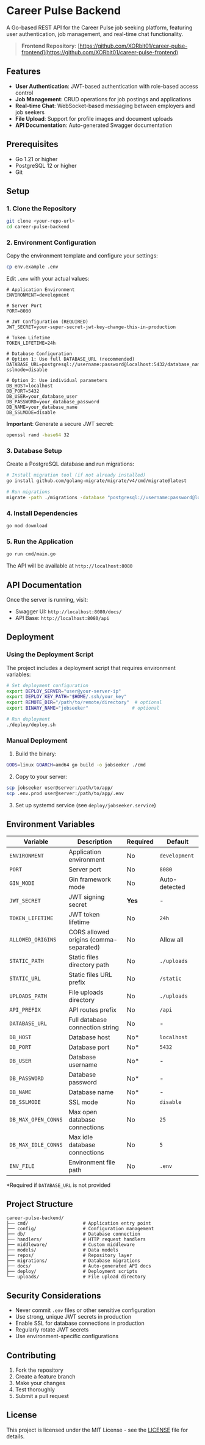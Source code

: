 # Career Pulse Backend

A Go-based REST API for the Career Pulse job seeking platform, featuring user authentication, job management, and real-time chat functionality.

> **Frontend Repository**: [https://github.com/XORbit01/career-pulse-frontend](https://github.com/XORbit01/career-pulse-frontend)

## Features

- **User Authentication**: JWT-based authentication with role-based access control
- **Job Management**: CRUD operations for job postings and applications
- **Real-time Chat**: WebSocket-based messaging between employers and job seekers
- **File Upload**: Support for profile images and document uploads
- **API Documentation**: Auto-generated Swagger documentation

## Prerequisites

- Go 1.21 or higher
- PostgreSQL 12 or higher
- Git

## Setup

### 1. Clone the Repository

```bash
git clone <your-repo-url>
cd career-pulse-backend
```

### 2. Environment Configuration

Copy the environment template and configure your settings:

```bash
cp env.example .env
```

Edit `.env` with your actual values:

```env
# Application Environment
ENVIRONMENT=development

# Server Port
PORT=8080

# JWT Configuration (REQUIRED)
JWT_SECRET=your-super-secret-jwt-key-change-this-in-production

# Token Lifetime
TOKEN_LIFETIME=24h

# Database Configuration
# Option 1: Use full DATABASE_URL (recommended)
DATABASE_URL=postgresql://username:password@localhost:5432/database_name?sslmode=disable

# Option 2: Use individual parameters
DB_HOST=localhost
DB_PORT=5432
DB_USER=your_database_user
DB_PASSWORD=your_database_password
DB_NAME=your_database_name
DB_SSLMODE=disable
```

**Important**: Generate a secure JWT secret:
```bash
openssl rand -base64 32
```

### 3. Database Setup

Create a PostgreSQL database and run migrations:

```bash
# Install migration tool (if not already installed)
go install github.com/golang-migrate/migrate/v4/cmd/migrate@latest

# Run migrations
migrate -path ./migrations -database "postgresql://username:password@localhost:5432/database_name?sslmode=disable" up
```

### 4. Install Dependencies

```bash
go mod download
```

### 5. Run the Application

```bash
go run cmd/main.go
```

The API will be available at `http://localhost:8080`

## API Documentation

Once the server is running, visit:
- Swagger UI: `http://localhost:8080/docs/`
- API Base: `http://localhost:8080/api`

## Deployment

### Using the Deployment Script

The project includes a deployment script that requires environment variables:

```bash
# Set deployment configuration
export DEPLOY_SERVER="user@your-server-ip"
export DEPLOY_KEY_PATH="$HOME/.ssh/your_key"
export REMOTE_DIR="/path/to/remote/directory"  # optional
export BINARY_NAME="jobseeker"                # optional

# Run deployment
./deploy/deploy.sh
```

### Manual Deployment

1. Build the binary:
```bash
GOOS=linux GOARCH=amd64 go build -o jobseeker ./cmd
```

2. Copy to your server:
```bash
scp jobseeker user@server:/path/to/app/
scp .env.prod user@server:/path/to/app/.env
```

3. Set up systemd service (see `deploy/jobseeker.service`)

## Environment Variables

| Variable | Description | Required | Default |
|----------|-------------|----------|---------|
| `ENVIRONMENT` | Application environment | No | `development` |
| `PORT` | Server port | No | `8080` |
| `GIN_MODE` | Gin framework mode | No | Auto-detected |
| `JWT_SECRET` | JWT signing secret | **Yes** | - |
| `TOKEN_LIFETIME` | JWT token lifetime | No | `24h` |
| `ALLOWED_ORIGINS` | CORS allowed origins (comma-separated) | No | Allow all |
| `STATIC_PATH` | Static files directory path | No | `./uploads` |
| `STATIC_URL` | Static files URL prefix | No | `/static` |
| `UPLOADS_PATH` | File uploads directory | No | `./uploads` |
| `API_PREFIX` | API routes prefix | No | `/api` |
| `DATABASE_URL` | Full database connection string | No | - |
| `DB_HOST` | Database host | No* | `localhost` |
| `DB_PORT` | Database port | No* | `5432` |
| `DB_USER` | Database username | No* | - |
| `DB_PASSWORD` | Database password | No* | - |
| `DB_NAME` | Database name | No* | - |
| `DB_SSLMODE` | SSL mode | No | `disable` |
| `DB_MAX_OPEN_CONNS` | Max open database connections | No | `25` |
| `DB_MAX_IDLE_CONNS` | Max idle database connections | No | `5` |
| `ENV_FILE` | Environment file path | No | `.env` |

*Required if `DATABASE_URL` is not provided

## Project Structure

```
career-pulse-backend/
├── cmd/                    # Application entry point
├── config/                 # Configuration management
├── db/                     # Database connection
├── handlers/               # HTTP request handlers
├── middleware/             # Custom middleware
├── models/                 # Data models
├── repos/                  # Repository layer
├── migrations/             # Database migrations
├── docs/                   # Auto-generated API docs
├── deploy/                 # Deployment scripts
└── uploads/                # File upload directory
```

## Security Considerations

- Never commit `.env` files or other sensitive configuration
- Use strong, unique JWT secrets in production
- Enable SSL for database connections in production
- Regularly rotate JWT secrets
- Use environment-specific configurations

## Contributing

1. Fork the repository
2. Create a feature branch
3. Make your changes
4. Test thoroughly
5. Submit a pull request

## License

This project is licensed under the MIT License - see the [LICENSE](LICENSE) file for details.
